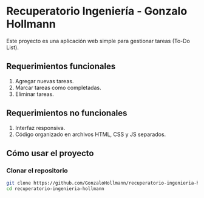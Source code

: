 # Recuperatorio Ingeniería - Gonzalo Hollmann

Este proyecto es una aplicación web simple para gestionar tareas (To-Do List).

## Requerimientos funcionales
1. Agregar nuevas tareas.
2. Marcar tareas como completadas.
3. Eliminar tareas.

## Requerimientos no funcionales
1. Interfaz responsiva.
2. Código organizado en archivos HTML, CSS y JS separados.

## Cómo usar el proyecto

### Clonar el repositorio
```bash
git clone https://github.com/GonzaloHollmann/recuperatorio-ingenieria-hollmann.git
cd recuperatorio-ingenieria-hollmann
